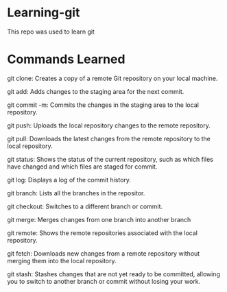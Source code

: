 
# Learning-git
This repo was used to learn git

# Commands Learned
git clone: Creates a copy of a remote Git repository on your local machine.

git add: Adds changes to the staging area for the next commit.

git commit -m: Commits the changes in the staging area to the local repository.

git push: Uploads the local repository changes to the remote repository.

git pull: Downloads the latest changes from the remote repository to the local repository.

git status: Shows the status of the current repository, such as which files have changed and which files are staged for commit.

git log: Displays a log of the commit history.

git branch: Lists all the branches in the repositor.

git checkout: Switches to a different branch or commit.

git merge: Merges changes from one branch into another branch

git remote: Shows the remote repositories associated with the local repository.

git fetch: Downloads new changes from a remote repository without merging them into the local repository.

git stash: Stashes changes that are not yet ready to be committed, allowing you to switch to another branch or commit without losing your work.
